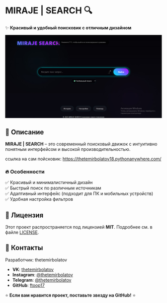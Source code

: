 # MIRAJE | SEARCH 🔍  

✨ **Красивый и удобный поисковик с отличным дизайном**  

![Miraje Search Preview](mirajesearch.png)  

## 📌 Описание  
**MIRAJE | SEARCH** – это современный поисковый движок с интуитивно понятным интерфейсом и высокой производительностью.  

ссылка на сам пойсковик:
https://thetemirbolatov18.pythonanywhere.com/

### 🔥 Особенности  
✅ Красивый и минималистичный дизайн  
✅ Быстрый поиск по различным источникам  
✅ Адаптивный интерфейс (подходит для ПК и мобильных устройств)  
✅ Удобная настройка фильтров  


## 📄 Лицензия  
Этот проект распространяется под лицензией **MIT**. Подробнее см. в файле [LICENSE](LICENSE).  

## 📱 Контакты  
Разработчик: thetemirbolatov
- **VK**: [thetemirbolatov](https://vk.com/thetemirbolatov)  
- **Instagram**: [@thetemirbolatov](https://instagram.com/thetemirbolatov)  
- **Telegram**: [@thetemirbolatov](https://t.me/thetemirbolatov)  
- **GitHub**: [ftoop17](https://github.com/ftoop17)  

⭐ **Если вам нравится проект, поставьте звезду на GitHub!** ⭐  
